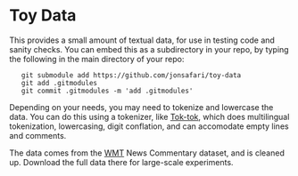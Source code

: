 # Toy Data

This provides a small amount of textual data, for use in testing code and
sanity checks.  You can embed this as a subdirectory in your repo, by typing the
following in the main directory of your repo:

       git submodule add https://github.com/jonsafari/toy-data
	   git add .gitmodules
	   git commit .gitmodules -m 'add .gitmodules'

Depending on your needs, you may need to tokenize and lowercase the data. You can
do this using a tokenizer, like [Tok-tok](https://github.com/jonsafari/tok-tok),
which does multilingual tokenization, lowercasing, digit conflation, and can
accomodate empty lines and comments.

The data comes from the [WMT](http://www.statmt.org/wmt16/translation-task.html)
News Commentary dataset, and is cleaned up.  Download the full data there for
large-scale experiments.

